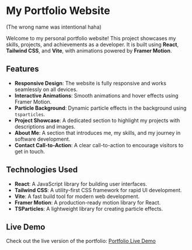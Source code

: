 

# My Portfolio Website

(The wrong name was intentional haha)

Welcome to my personal portfolio website! This project showcases my skills, projects, and achievements as a developer. It is built using **React**, **Tailwind CSS**, and **Vite**, with animations powered by **Framer Motion**.

## Features

- **Responsive Design**: The website is fully responsive and works seamlessly on all devices.
- **Interactive Animations**: Smooth animations and hover effects using Framer Motion.
- **Particle Background**: Dynamic particle effects in the background using `tsparticles`.
- **Project Showcase**: A dedicated section to highlight my projects with descriptions and images.
- **About Me**: A section that introduces me, my skills, and my journey in software development.
- **Contact Call-to-Action**: A clear call-to-action to encourage visitors to get in touch.

## Technologies Used

- **React**: A JavaScript library for building user interfaces.
- **Tailwind CSS**: A utility-first CSS framework for rapid UI development.
- **Vite**: A fast build tool for modern web development.
- **Framer Motion**: A production-ready motion library for React.
- **TSParticles**: A lightweight library for creating particle effects.


## Live Demo

Check out the live version of the portfolio: [Portfolio Live Demo](https://your-portfolio-url.com)

